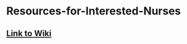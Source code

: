 # Resources-for-Interested-Nurses

## [Link to Wiki](https://github.com/forbest17/Resources-for-Interested-Nurses/wiki/Machine-Learning-and-Data-Science) 
